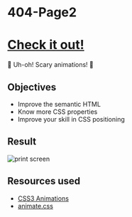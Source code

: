 # 404-Page2

# **[Check it out!](https://yelenamerzlyakova.github.io/404-Page2/)**

:ghost: Uh-oh! Scary animations! :ghost:

## Objectives

- Improve the semantic HTML
- Know more CSS properties
- Improve your skill in CSS positioning

## Result

![print screen](https://github.com/YelenaMerzlyakova/404-Page2/blob/master/revive.png)


## Resources used

- [CSS3 Animations](https://www.w3schools.com/css/css3_animations.asp)
- [animate.css](https://daneden.github.io/animate.css/)
